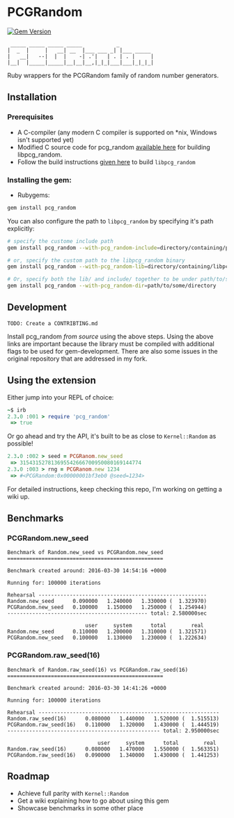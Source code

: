 # PCGRandom
[![Gem Version](https://badge.fury.io/rb/pcg_random.svg)](https://badge.fury.io/rb/pcg_random)

```
 _____ _____ _____ _____           _           
|  _  |     |   __| __  |___ ___ _| |___ _____ 
|   __|   --|  |  |    -| .'|   | . | . |     |
|__|  |_____|_____|__|__|__,|_|_|___|___|_|_|_|

```

Ruby wrappers for the PCGRandom family of random number generators.

## Installation

### Prerequisites

* A C-compiler (any modern C compiler is supported on *nix, Windows isn't supported yet)
* Modified C source code for pcg_random [available here](https://github.com/vaibhav-y/pcg-c/archive/master.zip) for building libpcg_random. 
* Follow the build instructions [given here](https://github.com/vaibhav-y/pcg-c#building) to build `libpcg_random`

### Installing the gem:

* Rubygems:

``` bash
gem install pcg_random
```

You can also configure the path to `libpcg_random` by specifying it's path explicitly:

``` bash
# specify the custome include path
gem install pcg_random --with-pcg_random-include=directory/containing/pcg_variants.h

# or, specify the custom path to the libpcg_random binary
gem install pcg_random --with-pcg_random-lib=directory/containing/libpcg_random.a

# Or, specify both the lib/ and include/ together to be under path/to/some/directory
gem install pcg_random --with-pcg_random-dir=path/to/some/directory
```

## Development
`TODO: Create a CONTRIBTING.md`

Install pcg_random *from source* using the above steps. Using the above links are important because the library must be compiled with additional flags to be used for gem-development. There are also some issues in the original repository that are addressed in my fork.

## Using the extension

Either jump into your REPL of choice:

``` ruby
~$ irb
2.3.0 :001 > require 'pcg_random'
 => true
```

Or go ahead and try the API, it's built to be as close to `Kernel::Random` as possible!

``` ruby
2.3.0 :002 > seed = PCGRanom.new_seed
 => 315431527813695542666700950080169144774
2.3.0 :003 > rng = PCGRanom.new 1234
 => #<PCGRandom:0x00000001bf3eb0 @seed=1234>
```

For detailed instructions, keep checking this repo, I'm working on getting a wiki up.


## Benchmarks

### PCGRandom.new_seed
```
Benchmark of Random.new_seed vs PCGRandom.new_seed
==================================================

Benchmark created around: 2016-03-30 14:54:16 +0000

Running for: 100000 iterations

Rehearsal ------------------------------------------------------
Random.new_seed      0.090000   1.240000   1.330000 (  1.323970)
PCGRandom.new_seed   0.100000   1.150000   1.250000 (  1.254944)
--------------------------------------------- total: 2.580000sec

                         user     system      total        real
Random.new_seed      0.110000   1.200000   1.310000 (  1.321571)
PCGRandom.new_seed   0.100000   1.130000   1.230000 (  1.222634)
```
### PCGRandom.raw_seed(16)
```
Benchmark of Random.raw_seed(16) vs PCGRandom.raw_seed(16)
==================================================

Benchmark created around: 2016-03-30 14:41:26 +0000

Running for: 100000 iterations

Rehearsal ----------------------------------------------------------
Random.raw_seed(16)      0.080000   1.440000   1.520000 (  1.515513)
PCGRandom.raw_seed(16)   0.110000   1.320000   1.430000 (  1.444519)
------------------------------------------------- total: 2.950000sec

                             user     system      total        real
Random.raw_seed(16)      0.080000   1.470000   1.550000 (  1.563351)
PCGRandom.raw_seed(16)   0.090000   1.340000   1.430000 (  1.441253)
```

## Roadmap

* Achieve full parity with `Kernel::Random`
* Get a wiki explaining how to go about using this gem
* Showcase benchmarks in some other place